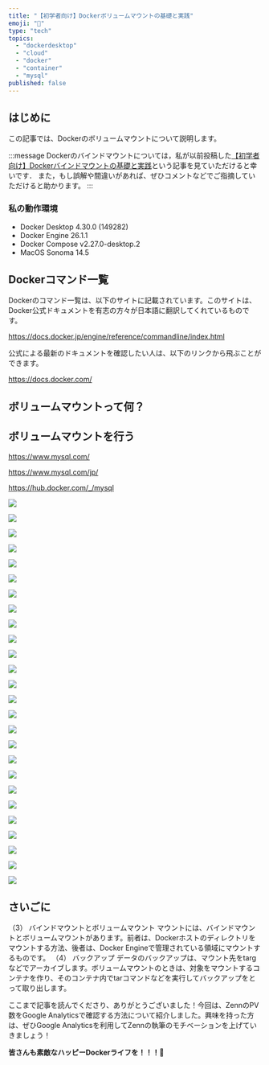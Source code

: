 ```yaml
---
title: "【初学者向け】Dockerボリュームマウントの基礎と実践"
emoji: "🐬"
type: "tech"
topics:
  - "dockerdesktop"
  - "cloud"
  - "docker"
  - "container"
  - "mysql"
published: false
---
```


## はじめに

この記事では、Dockerのボリュームマウントについて説明します。

:::message
Dockerのバインドマウントについては，私が以前投稿した[【初学者向け】Dockerバインドマウントの基礎と実践](https://docs.docker.com/)という記事を見ていただけると幸いです．
また，もし誤解や間違いがあれば、ぜひコメントなどでご指摘していただけると助かります。
:::

### 私の動作環境

- Docker Desktop 4.30.0 (149282)
- Docker Engine 26.1.1
- Docker Compose v2.27.0-desktop.2
- MacOS Sonoma 14.5

## Dockerコマンド一覧

Dockerのコマンド一覧は、以下のサイトに記載されています。このサイトは、Docker公式ドキュメントを有志の方々が日本語に翻訳してくれているものです。

https://docs.docker.jp/engine/reference/commandline/index.html

公式による最新のドキュメントを確認したい人は、以下のリンクから飛ぶことができます。

https://docs.docker.com/

## ボリュームマウントって何？

## ボリュームマウントを行う

https://www.mysql.com/

https://www.mysql.com/jp/

https://hub.docker.com/_/mysql

![](/images/sankaku18/1.png)  

![](/images/sankaku18/2.png)  

![](/images/sankaku18/3.png)  

![](/images/sankaku18/4.png)  

![](/images/sankaku18/5.png)  

![](/images/sankaku18/6.png)  

![](/images/sankaku18/7.png)  

![](/images/sankaku18/8.png)  

![](/images/sankaku18/9.png)  

![](/images/sankaku18/10.png)  

![](/images/sankaku18/11.png)  

![](/images/sankaku18/12.png)  

![](/images/sankaku18/13.png)  

![](/images/sankaku18/14.png)  

![](/images/sankaku18/15.png)  

![](/images/sankaku18/16.png)  

![](/images/sankaku18/17.png)  

![](/images/sankaku18/18.png)  

![](/images/sankaku18/19.png)  

![](/images/sankaku18/20.png)  

![](/images/sankaku18/21.png)  

![](/images/sankaku18/22.png)  

![](/images/sankaku18/23.png)  

![](/images/sankaku18/24.png)  

![](/images/sankaku18/25.png)  

![](/images/sankaku18/26.png)  






## さいごに

（3） バインドマウントとボリュームマウント
マウントには、バインドマウントとボリュームマウントがあります。前者は、Dockerホストのディレクトリをマウントする方法、後者は、Docker Engineで管理されている領域にマウントするものです。
（4） バックアップ
データのバックアップは、マウント先をtargなどでアーカイブします。ボリュームマウントのときは、対象をマウントするコンテナを作り、そのコンテナ内でtarコマンドなどを実行してバックアップをとって取り出します。

ここまで記事を読んでくださり、ありがとうございました！今回は、ZennのPV数をGoogle Analyticsで確認する方法について紹介しました。興味を持った方は、ぜひGoogle Analyticsを利用してZennの執筆のモチベーションを上げていきましょう！

**皆さんも素敵なハッピーDockerライフを！！！🌸**

